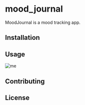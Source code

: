 # mood_journal

MoodJournal is a mood tracking app.
## Installation



## Usage

![me](https://im2.ezgif.com/tmp/ezgif-2-b016cc6e9a24.gifdemo/demo.gif)

## Contributing

## License
